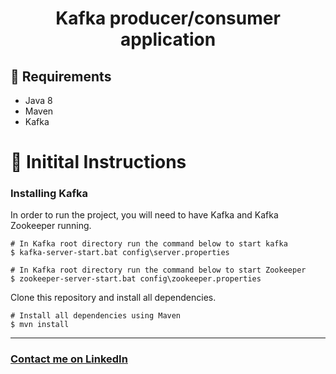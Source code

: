 <h1 align="center">Kafka producer/consumer application</h1>

## :electric_plug: Requirements

- Java 8
- Maven
- Kafka

# :closed_lock_with_key: Initital Instructions
### Installing Kafka
In order to run the project, you will need to have Kafka and Kafka Zookeeper running.

```shell
# In Kafka root directory run the command below to start kafka
$ kafka-server-start.bat config\server.properties
```

```shell
# In Kafka root directory run the command below to start Zookeeper
$ zookeeper-server-start.bat config\zookeeper.properties
```

Clone this repository and install all dependencies.

```shell
# Install all dependencies using Maven
$ mvn install
```

<hr />

### <a href="http://linkedin.com/in/danielfelipeklotz">Contact me on LinkedIn</a>
